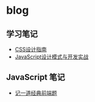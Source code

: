 # blog

## 学习笔记

- [CSS设计指南](./blog/CSS设计指南.md)
- [JavaScript设计模式与开发实战](./blog/JavaScript设计模式与开发实践.md)

## JavaScript 笔记

- [记一道经典前端题](./blog/记一道经典前端题.md)